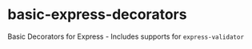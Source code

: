# basic-express-decorators
Basic Decorators for Express - Includes supports for `express-validator`
